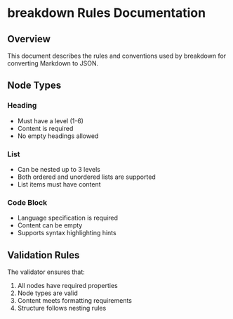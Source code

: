 # breakdown Rules Documentation

## Overview

This document describes the rules and conventions used by breakdown for converting Markdown to JSON.

## Node Types

### Heading
- Must have a level (1-6)
- Content is required
- No empty headings allowed

### List
- Can be nested up to 3 levels
- Both ordered and unordered lists are supported
- List items must have content

### Code Block
- Language specification is required
- Content can be empty
- Supports syntax highlighting hints

## Validation Rules

The validator ensures that:
1. All nodes have required properties
2. Node types are valid
3. Content meets formatting requirements
4. Structure follows nesting rules 